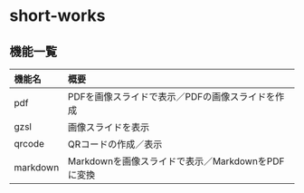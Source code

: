 # short-works

## 機能一覧
|機能名|概要|
|:-|:-|
|pdf|PDFを画像スライドで表示／PDFの画像スライドを作成|
|gzsl|画像スライドを表示|
|qrcode|QRコードの作成／表示|
|markdown|Markdownを画像スライドで表示／MarkdownをPDFに変換|
